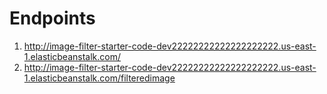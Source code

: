 # Endpoints

1. http://image-filter-starter-code-dev22222222222222222222.us-east-1.elasticbeanstalk.com/
2. http://image-filter-starter-code-dev22222222222222222222.us-east-1.elasticbeanstalk.com/filteredimage

